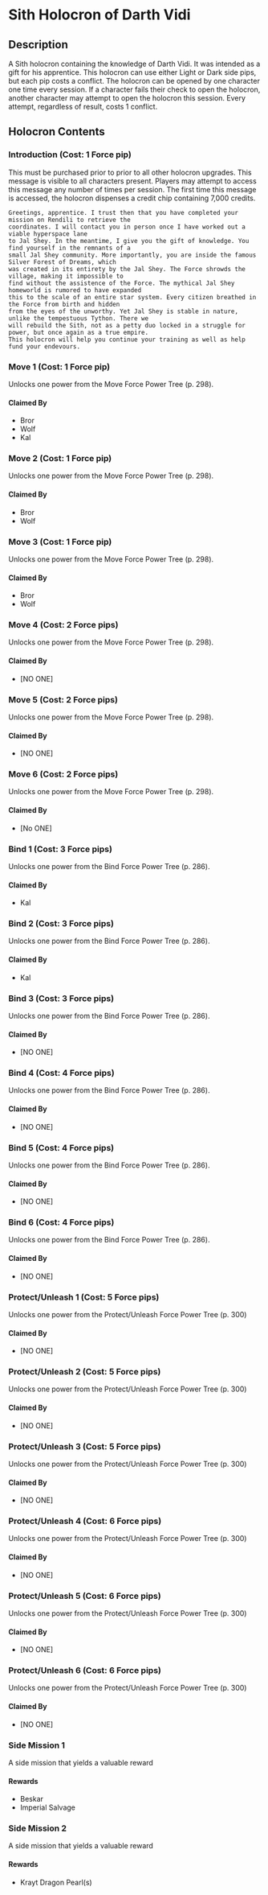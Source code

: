 # Sith Holocron of Darth Vidi

## Description
A Sith holocron containing the knowledge of Darth Vidi. It was intended as a gift for his apprentice.
This holocron can use either Light or Dark side pips, but each pip costs a conflict. The holocron can be opened by one character one time
every session. If a character fails their check to open the holocron, another character may attempt to open the
holocron this session. Every attempt, regardless of result, costs 1 conflict.

## Holocron Contents
### Introduction (Cost: 1 Force pip)
This must be purchased prior to prior to all other holocron upgrades. This message is visible to all characters present.
Players may attempt to access this message any number of times per session. The first time this message is accessed,
the holocron dispenses a credit chip containing 7,000 credits.

```
Greetings, apprentice. I trust then that you have completed your mission on Rendili to retrieve the 
coordinates. I will contact you in person once I have worked out a viable hyperspace lane
to Jal Shey. In the meantime, I give you the gift of knowledge. You find yourself in the remnants of a
small Jal Shey community. More importantly, you are inside the famous Silver Forest of Dreams, which
was created in its entirety by the Jal Shey. The Force shrowds the village, making it impossible to
find without the assistence of the Force. The mythical Jal Shey homeworld is rumored to have expanded
this to the scale of an entire star system. Every citizen breathed in the Force from birth and hidden
from the eyes of the unworthy. Yet Jal Shey is stable in nature, unlike the tempestuous Tython. There we 
will rebuild the Sith, not as a petty duo locked in a struggle for power, but once again as a true empire.
This holocron will help you continue your training as well as help fund your endevours.
```

### Move 1 (Cost: 1 Force pip)
Unlocks one power from the Move Force Power Tree (p. 298).
#### Claimed By
* Bror
* Wolf
* Kal

### Move 2 (Cost: 1 Force pip)
Unlocks one power from the Move Force Power Tree (p. 298).
#### Claimed By
* Bror
* Wolf

### Move 3 (Cost: 1 Force pip)
Unlocks one power from the Move Force Power Tree (p. 298).
#### Claimed By
* Bror
* Wolf

### Move 4 (Cost: 2 Force pips)
Unlocks one power from the Move Force Power Tree (p. 298).
#### Claimed By
* [NO ONE]

### Move 5 (Cost: 2 Force pips)
Unlocks one power from the Move Force Power Tree (p. 298).
#### Claimed By
* [NO ONE]

### Move 6 (Cost: 2 Force pips)
Unlocks one power from the Move Force Power Tree (p. 298).
#### Claimed By
* [No ONE]

### Bind 1 (Cost: 3 Force pips)
Unlocks one power from the Bind Force Power Tree (p. 286).
#### Claimed By
* Kal

### Bind 2 (Cost: 3 Force pips)
Unlocks one power from the Bind Force Power Tree (p. 286).
#### Claimed By
* Kal

### Bind 3 (Cost: 3 Force pips)
Unlocks one power from the Bind Force Power Tree (p. 286).
#### Claimed By
* [NO ONE]

### Bind 4 (Cost: 4 Force pips)
Unlocks one power from the Bind Force Power Tree (p. 286).
#### Claimed By
* [NO ONE]

### Bind 5 (Cost: 4 Force pips)
Unlocks one power from the Bind Force Power Tree (p. 286).
#### Claimed By
* [NO ONE]

### Bind 6 (Cost: 4 Force pips)
Unlocks one power from the Bind Force Power Tree (p. 286).
#### Claimed By
* [NO ONE]

### Protect/Unleash 1 (Cost: 5 Force pips)
Unlocks one power from the Protect/Unleash Force Power Tree (p. 300)
#### Claimed By
* [NO ONE]

### Protect/Unleash 2 (Cost: 5 Force pips)
Unlocks one power from the Protect/Unleash Force Power Tree (p. 300)
#### Claimed By
* [NO ONE]

### Protect/Unleash 3 (Cost: 5 Force pips)
Unlocks one power from the Protect/Unleash Force Power Tree (p. 300)
#### Claimed By
* [NO ONE]

### Protect/Unleash 4 (Cost: 6 Force pips)
Unlocks one power from the Protect/Unleash Force Power Tree (p. 300)
#### Claimed By
* [NO ONE]

### Protect/Unleash 5 (Cost: 6 Force pips)
Unlocks one power from the Protect/Unleash Force Power Tree (p. 300)
#### Claimed By
* [NO ONE]

### Protect/Unleash 6 (Cost: 6 Force pips)
Unlocks one power from the Protect/Unleash Force Power Tree (p. 300)
#### Claimed By
* [NO ONE]

### Side Mission 1
A side mission that yields a valuable reward
#### Rewards
* Beskar
* Imperial Salvage

### Side Mission 2
A side mission that yields a valuable reward
#### Rewards
* Krayt Dragon Pearl(s)
